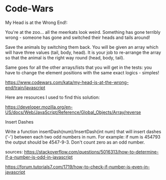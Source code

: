 # Code-Wars    
My Head is at the Wrong End!:

You're at the zoo... all the meerkats look weird. Something has gone terribly wrong - someone has gone and switched their heads and tails around!

Save the animals by switching them back. You will be given an array which will have three values (tail, body, head). It is your job to re-arrange the array so that the animal is the right way round (head, body, tail).

Same goes for all the other arrays/lists that you will get in the tests: you have to change the element positions with the same exact logics - simples!

https://www.codewars.com/kata/my-head-is-at-the-wrong-end/train/javascript

Here are resources I used to find this solution:

https://developer.mozilla.org/en-US/docs/Web/JavaScript/Reference/Global_Objects/Array/reverse


Insert Dashes

Write a function insertDash(num)/InsertDash(int num) that will insert dashes ('-') between each two odd numbers in num. For example: if num is 454793 the output should be 4547-9-3. Don't count zero as an odd number.

sources:
https://stackoverflow.com/questions/5016313/how-to-determine-if-a-number-is-odd-in-javascript

https://forum.tutorials7.com/1719/how-to-check-if-number-is-even-in-javascript

